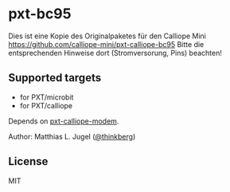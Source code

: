 # pxt-bc95


Dies ist eine Kopie des Originalpaketes für den Calliope Mini https://github.com/calliope-mini/pxt-calliope-bc95
Bitte die entsprechenden Hinweise dort (Stromversorung, Pins) beachten!

## Supported targets

* for PXT/microbit
* for PXT/calliope

Depends on [pxt-calliope-modem](https://github.com/calliope-mini/pxt-calliope-modem).

Author: Matthias L. Jugel ([@thinkberg](https://twitter.com/thinkberg))

## License

MIT
